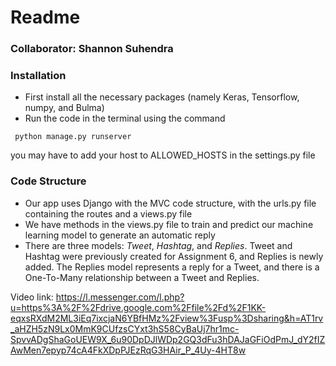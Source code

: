 # Readme
### Collaborator: Shannon Suhendra
### **Installation**

* First install all the necessary packages (namely Keras, Tensorflow, numpy, and Bulma)
* Run the code in the terminal using the command 

```
 python manage.py runserver
```
you may have to add your host to ALLOWED_HOSTS in the settings.py file 

### **Code Structure**
* Our app uses Django with the MVC code structure, with the urls.py file containing the routes and a views.py file
* We have methods in the views.py file to train and predict our machine learning model to generate an automatic reply 
* There are three models: *Tweet*, *Hashtag*, and *Replies*. Tweet and Hashtag were previously created for Assignment 6, and Replies is newly added. The Replies model represents a reply for a Tweet, and there is a One-To-Many relationship between a Tweet and Replies. 

Video link: https://l.messenger.com/l.php?u=https%3A%2F%2Fdrive.google.com%2Ffile%2Fd%2F1KK-eqxsRXdM2ML3iEq7ixcjaN6YBfHMz%2Fview%3Fusp%3Dsharing&h=AT1rv_aHZH5zN9Lx0MmK9CUfzsCYxt3hS58CyBaUj7hr1mc-SpvvADgShaGoUEW9X_6u90DpDJlWDp2GQ3dFu3hDAJaGFiOdPmJ_dY2fIZAwMen7epyp74cA4FkXDpPJEzRqG3HAir_P_4Uy-4HT8w
